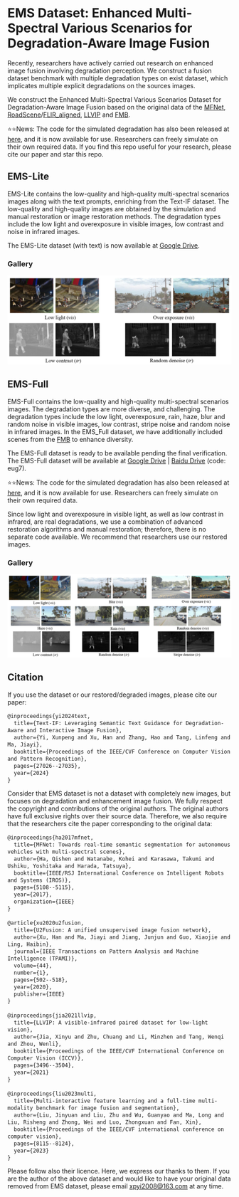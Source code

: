 # EMS Dataset: Enhanced Multi-Spectral Various Scenarios for Degradation-Aware Image Fusion

Recently, researchers have actively carried out research on enhanced image fusion involving degradation perception. We construct a fusion dataset benchmark with multiple degradation types on exist dataset, which implicates multiple explicit degradations on the sources images. 

We construct the Enhanced Multi-Spectral Various Scenarios Dataset for Degradation-Aware Image Fusion based on the original data of the [MFNet](https://www.mi.t.utokyo.ac.jp/static/projects/mil_multispectral/), [RoadScene](https://github.com/hanna-xu/RoadScene)/[FLIR_aligned](https://adas-dataset-v2.flirconservator.com/#downloadguide), [LLVIP](https://github.com/bupt-ai-cz/LLVIP) and [FMB](https://github.com/JinyuanLiu-CV/SegMiF).

⭐⭐News: The code for the simulated degradation has also been released at [here](https://github.com/XunpengYi/EMS/tree/main/EMS_make_degradation_func), and it is now available for use. Researchers can freely simulate on their own required data. If you find this repo useful for your research, please cite our paper and star this repo.

## EMS-Lite
EMS-Lite contains the low-quality and high-quality multi-spectral scenarios images along with the text prompts, enriching from the Text-IF dataset.
The low-quality and high-quality images are obtained by the simulation and manual restoration or image restoration methods. 
The degradation types include the low light and overexposure in visible images, low contrast and noise in infrared images. 

The EMS-Lite dataset (with text) is now available at [Google Drive](https://drive.google.com/file/d/166nrgrWFhUvp917E6WKRIJghN7-u8TGj/view?usp=sharing).
### Gallery
![EMS_lite](assert/EMS_lite.png)

## EMS-Full
EMS-Full contains the low-quality and high-quality multi-spectral scenarios images. The degradation types are more diverse, and challenging.
The degradation types include the low light, overexposure, rain, haze, blur and random noise in visible images, low contrast, stripe noise and random noise in infrared images. 
In the EMS_Full dataset, we have additionally included scenes from the [FMB](https://github.com/JinyuanLiu-CV/SegMiF) to enhance diversity.

The EMS-Full dataset is ready to be available pending the final verification. 
The EMS-Full dataset will be available at [Google Drive](https://drive.google.com/file/d/1xgre9Jow1q_QEMSHi7QEpjNcakAR9Crf/view?usp=sharing) | [Baidu Drive](https://pan.baidu.com/s/1RsWUJpnEI2dvkmCTzL8hIQ) (code: eug7).

⭐⭐News: The code for the simulated degradation has also been released at [here](https://github.com/XunpengYi/EMS/tree/main/EMS_make_degradation_func), and it is now available for use. Researchers can freely simulate on their own required data. 

Since low light and overexposure in visible light, as well as low contrast in infrared, are real degradations, we use a combination of advanced restoration algorithms and manual restoration; 
therefore, there is no separate code available. We recommend that researchers use our restored images. 
### Gallery
![EMS_full](assert/EMS_full.png)

## Citation
If you use the dataset or our restored/degraded images, please cite our paper:
```
@inproceedings{yi2024text,
  title={Text-IF: Leveraging Semantic Text Guidance for Degradation-Aware and Interactive Image Fusion},
  author={Yi, Xunpeng and Xu, Han and Zhang, Hao and Tang, Linfeng and Ma, Jiayi},
  booktitle={Proceedings of the IEEE/CVF Conference on Computer Vision and Pattern Recognition},
  pages={27026--27035},
  year={2024}
}
```

Consider that EMS dataset is not a dataset with completely new images, but focuses on degradation and enhancement image fusion. 
We fully respect the copyright and contributions of the original authors. The original authors have full exclusive rights over their source data. 
Therefore, we also require that the researchers cite the paper corresponding to the original data:
```
@inproceedings{ha2017mfnet,
  title={MFNet: Towards real-time semantic segmentation for autonomous vehicles with multi-spectral scenes},
  author={Ha, Qishen and Watanabe, Kohei and Karasawa, Takumi and Ushiku, Yoshitaka and Harada, Tatsuya},
  booktitle={IEEE/RSJ International Conference on Intelligent Robots and Systems (IROS)},
  pages={5108--5115},
  year={2017},
  organization={IEEE}
}

@article{xu2020u2fusion,
  title={U2Fusion: A unified unsupervised image fusion network},
  author={Xu, Han and Ma, Jiayi and Jiang, Junjun and Guo, Xiaojie and Ling, Haibin},
  journal={IEEE Transactions on Pattern Analysis and Machine Intelligence (TPAMI)},
  volume={44},
  number={1},
  pages={502--518},
  year={2020},
  publisher={IEEE}
}

@inproceedings{jia2021llvip,
  title={LLVIP: A visible-infrared paired dataset for low-light vision},
  author={Jia, Xinyu and Zhu, Chuang and Li, Minzhen and Tang, Wenqi and Zhou, Wenli},
  booktitle={Proceedings of the IEEE/CVF International Conference on Computer Vision (ICCV)},
  pages={3496--3504},
  year={2021}
}

@inproceedings{liu2023multi,
  title={Multi-interactive feature learning and a full-time multi-modality benchmark for image fusion and segmentation},
  author={Liu, Jinyuan and Liu, Zhu and Wu, Guanyao and Ma, Long and Liu, Risheng and Zhong, Wei and Luo, Zhongxuan and Fan, Xin},
  booktitle={Proceedings of the IEEE/CVF international conference on computer vision},
  pages={8115--8124},
  year={2023}
}
```

Please follow also their licence. Here, we express our thanks to them. 
If you are the author of the above dataset and would like to have your original data removed from EMS dataset, please email xpyi2008@163.com at any time.